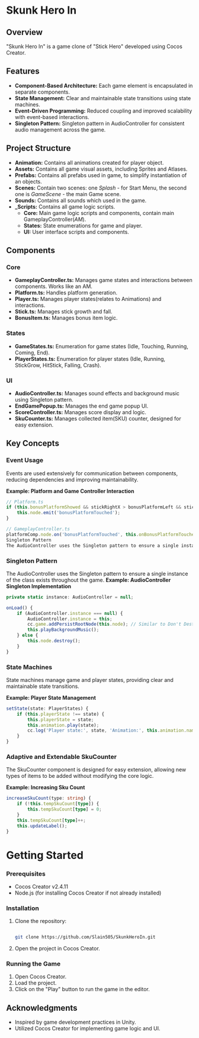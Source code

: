 # Skunk Hero In
## Overview
"Skunk Hero In" is a game clone of "Stick Hero" developed using Cocos Creator.

## Features

- **Component-Based Architecture:** Each game element is encapsulated in separate components.
- **State Management:** Clear and maintainable state transitions using state machines.
- **Event-Driven Programming:** Reduced coupling and improved scalability with event-based interactions.
- **Singleton Pattern:** Singleton pattern in AudioController for consistent audio management across the game.
## Project Structure
- **Animation:** Contains all animations created for player object.
- **Assets:** Contains all game visual assets, including Sprites and Atlases.
- **Prefabs:** Contains all prefabs used in game, to simplify instantiation of an objects.
- **Scenes:** Contain two scenes: one *Splash* - for Start Menu, the second one is *GameScene* - the main Game scene.
- **Sounds:** Contains all sounds which used in the game.
- **_Scripts:** Contains all game logic scripts.
  - **Core:** Main game logic scripts and components, contain main GameplayController(*AM*).
  - **States:** State enumerations for game and player.
  - **UI:** User interface scripts and components.
## Components
### Core
- **GameplayController.ts:** Manages game states and interactions between components. Works like an AM.
- **Platform.ts:** Handles platform generation.
- **Player.ts:** Manages player states(relates to Animations) and interactions.
- **Stick.ts:** Manages stick growth and fall.
- **BonusItem.ts:** Manages bonus item logic.
### States
- **GameStates.ts:** Enumeration for game states (Idle, Touching, Running, Coming, End).
- **PlayerStates.ts:** Enumeration for player states (Idle, Running, StickGrow, HitStick, Falling, Crash).
### UI
- **AudioController.ts:** Manages sound effects and background music using Singleton pattern.
- **EndGamePopup.ts:** Manages the end game popup UI.
- **ScoreController.ts:** Manages score display and logic.
- **SkuCounter.ts:** Manages collected item(SKU) counter, designed for easy extension.
## Key Concepts
### Event Usage
Events are used extensively for communication between components, reducing dependencies and improving maintainability.

**Example: Platform and Game Controller Interaction**

```typescript
// Platform.ts
if (this.bonusPlatformShowed && stickRightX > bonusPlatformLeft && stickRightX < bonusPlatformRight) {
    this.node.emit('bonusPlatformTouched');
}

// GameplayController.ts
platformComp.node.on('bonusPlatformTouched', this.onBonusPlatformTouched, this);
Singleton Pattern
The AudioController uses the Singleton pattern to ensure a single instance of the class exists throughout the game, similar to Unity's Don't Destroy On Load.
```
### Singleton Pattern
The AudioController uses the Singleton pattern to ensure a single instance of the class exists throughout the game.
**Example: AudioController Singleton Implementation**

```typescript
private static instance: AudioController = null;

onLoad() {
    if (AudioController.instance === null) {
        AudioController.instance = this;
        cc.game.addPersistRootNode(this.node); // Similar to Don't Destroy On Load in Unity
        this.playBackgroundMusic();
    } else {
        this.node.destroy();
    }
}
```
### State Machines
State machines manage game and player states, providing clear and maintainable state transitions.

**Example: Player State Management**

```typescript
setState(state: PlayerStates) {
    if (this.playerState !== state) {
        this.playerState = state;
        this.animation.play(state);
        cc.log('Player state:', state, 'Animation:', this.animation.name);
    }
}
```
### Adaptive and Extendable SkuCounter
The SkuCounter component is designed for easy extension, allowing new types of items to be added without modifying the core logic.

**Example: Increasing Sku Count**
```typescript
increaseSkuCount(type: string) {
    if (!this.tempSkuCount[type]) {
        this.tempSkuCount[type] = 0;
    }
    this.tempSkuCount[type]++;
    this.updateLabel();
}
```
# Getting Started

### Prerequisites

* Cocos Creator v2.4.11
* Node.js (for installing Cocos Creator if not already installed)

### Installation

1. Clone the repository:
    ```bash
    
    git clone https://github.com/Slain505/SkunkHeroIn.git

    ```
2. Open the project in Cocos Creator.

### Running the Game

1. Open Cocos Creator.
2. Load the project.
3. Click on the "Play" button to run the game in the editor.

## Acknowledgments

* Inspired by game development practices in Unity.
* Utilized Cocos Creator for implementing game logic and UI.
